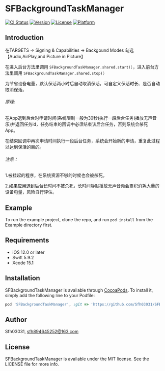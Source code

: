 # SFBackgroundTaskManager

[![CI Status](https://img.shields.io/travis/Sfh03031/SFBackgroundTaskManager.svg?style=flat)](https://travis-ci.org/Sfh03031/SFBackgroundTaskManager)
[![Version](https://img.shields.io/cocoapods/v/SFBackgroundTaskManager.svg?style=flat)](https://cocoapods.org/pods/SFBackgroundTaskManager)
[![License](https://img.shields.io/cocoapods/l/SFBackgroundTaskManager.svg?style=flat)](https://cocoapods.org/pods/SFBackgroundTaskManager)
[![Platform](https://img.shields.io/cocoapods/p/SFBackgroundTaskManager.svg?style=flat)](https://cocoapods.org/pods/SFBackgroundTaskManager)

## Introduction

在TARGETS -> Signing & Capabilities -> Backgound Modes 勾选【Audio,AirPlay,and Picture in Picture】

在进入后台方法里调用 `SFBackgroundTaskManager.shared.start()`，进入前台方法里调用 `SFBackgroundTaskManager.shared.stop()`

为节省设备电量，默认保活两小时后自动取消保活，可自定义保活时长、是否自动取消保活。

###### 原理: 

在App退到后台时申请时间(系统限制一般为30秒)执行一段后台任务(播放无声音乐)并返回任务id，任务结束的回调中必须结束该后台任务，否则系统会杀死App。

在结束回调中再次申请时间执行一段后台任务，系统会开始新的申请，重复此过程以达到保活的目的。

###### 注意：

1.被挂起的程序，在系统资源不够的时候也会被杀死。

2.如果应用退到后台长时间不被杀死，长时间静默播放无声音频会累积消耗大量的设备电量，风险自行评估。

## Example

To run the example project, clone the repo, and run `pod install` from the Example directory first.

## Requirements

* iOS 12.0 or later
* Swift 5.9.2
* Xcode 15.1

## Installation

SFBackgroundTaskManager is available through [CocoaPods](https://cocoapods.org). To install
it, simply add the following line to your Podfile:

```ruby
pod 'SFBackgroundTaskManager', :git => 'https://github.com/Sfh03031/SFBackgroundTaskManager.git'
```

## Author

  Sfh03031, sfh894645252@163.com

## License

SFBackgroundTaskManager is available under the MIT license. See the LICENSE file for more info.
